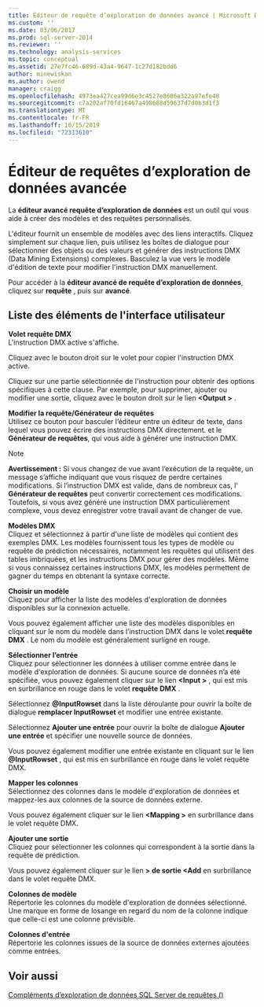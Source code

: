 ```yaml
---
title: Éditeur de requête d’exploration de données avancé | Microsoft Docs
ms.custom: ''
ms.date: 03/06/2017
ms.prod: sql-server-2014
ms.reviewer: ''
ms.technology: analysis-services
ms.topic: conceptual
ms.assetid: 27e7fc46-689d-43a4-9647-1c27d182bdd6
author: minewiskan
ms.author: owend
manager: craigg
ms.openlocfilehash: 4973ea427cea99d6e3c4527e8686e322a97efe48
ms.sourcegitcommit: c7a202af70fd16467a498688d59637d7d0b3d1f3
ms.translationtype: MT
ms.contentlocale: fr-FR
ms.lasthandoff: 10/15/2019
ms.locfileid: "72313610"
---
```

# <a name="advanced-data-mining-query-editor"></a>Éditeur de requêtes d’exploration de données avancée
  La **éditeur avancé requête d’exploration de données** est un outil qui vous aide à créer des modèles et des requêtes personnalisés.  
  
 L'éditeur fournit un ensemble de modèles avec des liens interactifs. Cliquez simplement sur chaque lien, puis utilisez les boîtes de dialogue pour sélectionner des objets ou des valeurs et générer des instructions DMX (Data Mining Extensions) complexes. Basculez la vue vers le modèle d'édition de texte pour modifier l'instruction DMX manuellement.  
  
 Pour accéder à la **éditeur avancé de requête d’exploration de données**, cliquez sur **requête** , puis sur **avancé**.  
  
## <a name="uielement-list"></a>Liste des éléments de l'interface utilisateur  
 **Volet requête DMX**  
 L'instruction DMX active s'affiche.  
  
 Cliquez avec le bouton droit sur le volet pour copier l'instruction DMX active.  
  
 Cliquez sur une partie sélectionnée de l'instruction pour obtenir des options spécifiques à cette clause. Par exemple, pour supprimer, ajouter ou modifier une sortie, cliquez avec le bouton droit sur le lien **\<Output >** .  
  
 **Modifier la requête/Générateur de requêtes**  
 Utilisez ce bouton pour basculer l’éditeur entre un éditeur de texte, dans lequel vous pouvez écrire des instructions DMX directement. et le **Générateur de requêtes**, qui vous aide à générer une instruction DMX.  
  
> [!NOTE]  
>  **Avertissement :** Si vous changez de vue avant l’exécution de la requête, un message s’affiche indiquant que vous risquez de perdre certaines modifications. Si l’instruction DMX est valide, dans de nombreux cas, l' **Générateur de requêtes** peut convertir correctement ces modifications. Toutefois, si vous avez généré une instruction DMX particulièrement complexe, vous devez enregistrer votre travail avant de changer de vue.  
  
 **Modèles DMX**  
 Cliquez et sélectionnez à partir d'une liste de modèles qui contient des exemples DMX. Les modèles fournissent tous les types de modèle ou requête de prédiction nécessaires, notamment les requêtes qui utilisent des tables imbriquées, et les instructions DMX pour gérer des modèles. Même si vous connaissez certaines instructions DMX, les modèles permettent de gagner du temps en obtenant la syntaxe correcte.  
  
 **Choisir un modèle**  
 Cliquez pour afficher la liste des modèles d'exploration de données disponibles sur la connexion actuelle.  
  
 Vous pouvez également afficher une liste des modèles disponibles en cliquant sur le nom du modèle dans l’instruction DMX dans le volet **requête DMX** . Le nom du modèle est généralement surligné en rouge.  
  
 **Sélectionner l’entrée**  
 Cliquez pour sélectionner les données à utiliser comme entrée dans le modèle d'exploration de données. Si aucune source de données n’a été spécifiée, vous pouvez également cliquer sur le lien **\<Input >** , qui est mis en surbrillance en rouge dans le volet **requête DMX** .  
  
 Sélectionnez **\@InputRowset** dans la liste déroulante pour ouvrir la boîte de dialogue **remplacer InputRowset** et modifier une entrée existante.  
  
 Sélectionnez **Ajouter une entrée** pour ouvrir la boîte de dialogue **Ajouter une entrée** et spécifier une nouvelle source de données.  
  
 Vous pouvez également modifier une entrée existante en cliquant sur le lien **\@InputRowset** , qui est mis en surbrillance en rouge dans le volet requête DMX.  
  
 **Mapper les colonnes**  
 Sélectionnez des colonnes dans le modèle d'exploration de données et mappez-les aux colonnes de la source de données externe.  
  
 Vous pouvez également cliquer sur le lien **\<Mapping >** en surbrillance dans le volet requête DMX.  
  
 **Ajouter une sortie**  
 Cliquez pour sélectionner les colonnes qui correspondent à la sortie dans la requête de prédiction.  
  
 Vous pouvez également cliquer sur le lien **> de sortie \<Add** en surbrillance dans le volet requête DMX.  
  
 **Colonnes de modèle**  
 Répertorie les colonnes du modèle d'exploration de données sélectionné. Une marque en forme de losange en regard du nom de la colonne indique que celle-ci est une colonne prévisible.  
  
 **Colonnes d'entrée**  
 Répertorie les colonnes issues de la source de données externes ajoutées comme entrées.  
  
## <a name="see-also"></a>Voir aussi  
 [Compléments d’exploration de données SQL Server de requêtes &#40;&#41;](query-sql-server-data-mining-add-ins.md)  
  
  
